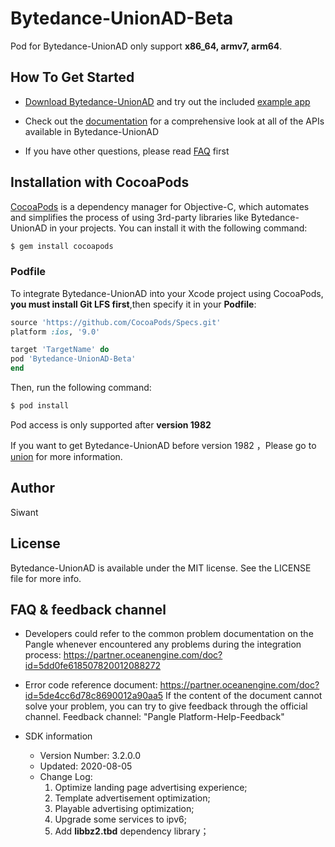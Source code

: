 # Bytedance-UnionAD-Beta

Pod for Bytedance-UnionAD only support **x86_64, armv7, arm64**.

## How To Get Started

+ [Download Bytedance-UnionAD](https://github.com/bytedance/Bytedance-UnionAD/tree/master) and try out the included [example app](https://github.com/bytedance/Bytedance-UnionAD/tree/master/Example)

+ Check out the [documentation](https://github.com/bytedance/Bytedance-UnionAD/blob/master/Bytedance-UnionAd/Document/UnioniOSSDK.md) for a comprehensive look at all of the APIs available in Bytedance-UnionAD

+ If you have other questions, please read [FAQ](https://github.com/bytedance/Bytedance-UnionAD/blob/master/Bytedance-UnionAd/Document/UnioniOSSDK.md#faq) first

## Installation with CocoaPods

[CocoaPods](https://cocoapods.org) is a dependency manager for Objective-C, which automates and simplifies the process of using 3rd-party libraries like Bytedance-UnionAD in your projects. You can install it with the following command:
```ruby
$ gem install cocoapods
```

### Podfile

To integrate Bytedance-UnionAD into your Xcode project using CocoaPods, **you must install Git LFS first**,then specify it in your **Podfile**:
```ruby
source 'https://github.com/CocoaPods/Specs.git'
platform :ios, '9.0'

target 'TargetName' do
pod 'Bytedance-UnionAD-Beta'
end
```
Then, run the following command:
```ruby
$ pod install
```

Pod access is only supported after **version 1982**

If you want to get Bytedance-UnionAD before version 1982 ，Please go to [union](http://ad.toutiao.com/union/media) for more information.

## Author

Siwant

## License

Bytedance-UnionAD is available under the MIT license. See the LICENSE file for more info.

## FAQ & feedback channel
- Developers could refer to the common problem documentation on the Pangle whenever encountered any problems during the integration process:
https://partner.oceanengine.com/doc?id=5dd0fe618507820012088272
- Error code reference document:
https://partner.oceanengine.com/doc?id=5de4cc6d78c8690012a90aa5
If the content of the document cannot solve your problem, you can try to give feedback through the official channel. Feedback channel: "Pangle Platform-Help-Feedback"

- SDK information
  - Version Number: 3.2.0.0
  - Updated: 2020-08-05
  - Change Log:
    1. Optimize landing page advertising experience;
    2. Template advertisement optimization;
    3. Playable advertising optimization;
    4. Upgrade some services to ipv6;
    5. Add **libbz2.tbd** dependency library；
